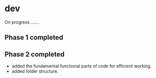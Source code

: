 # dev
On progress .......


## Phase 1 completed 

## Phase 2 completed
+ added the fundamental functional parts of code for efficient working.
+ added folder structure.
